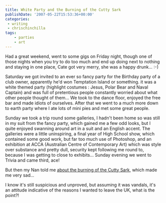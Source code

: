 ```yaml
---
title: White Party and the Burning of the Cutty Sark
publishDate: '2007-05-22T15:53:36+00:00'
categories:
 - writing
 - chrischinchilla
tags:
    - parties
    - art
---
```


Had a great weekend, went to some gigs on Friday night, though one of those nights when you try to do too much and end up doing next to nothing and staying in one place, Cate got very merry, she was a happy drunk... :-)

Saturday we got invited to an ever so fancy party for the Birthday party of a club owner, apparently he'd won Temptation Island or something. it was a white themed party (highlight costumes : Jesus, Polar Bear and Naval Captain) and was full of pretentious people constantly worried about what other people thought of them... We took to the dance floor, enjoyed the free bar and made idiots of ourselves. After that we went to a much more down to earth party where I ate lots of mini pies and met some great people.

Sunday we took a trip round some galleries, I hadn't been home so was still in my suit from the fancy party, which gained me a few odd looks, but I quite enjoyed swanning around art in a suit and an English accent. The galleries were a little uninspiring, a final year of High School show, which contained some good work, but far too much use of Photoshop, and an exhibition at ACCA (Australian Centre of Contemporary Art) which was style over substance and pretty dull, security kept following me round to, because I was getting to close to exhibits... Sunday evening we went to Trivia and came third, ace!

But then my Nan told me [about the burning of the Cutty Sark](https://news.bbc.co.uk/2/hi/uk_news/england/london/6675381.stm), which made me very sad...

I know it's still suspicious and unproved, but assuming it was vandals, it's an attitude indicative of the reasons I wanted to leave the UK, what is the point?!

